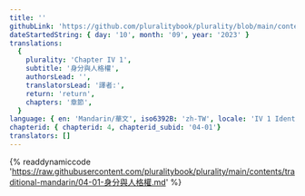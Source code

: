 ```yaml
---
title: ''
githubLink: 'https://github.com/pluralitybook/plurality/blob/main/contents/traditional-mandarin/04-01-身分與人格權.md'
dateStartedString: { day: '10', month: '09', year: '2023' }
translations:
  {
    plurality: 'Chapter IV 1',
    subtitle: '身分與人格權',
    authorsLead: '',
    translatorsLead: '譯者:',
    return: 'return',
    chapters: '章節',
  }
language: { en: 'Mandarin/華文', iso6392B: 'zh-TW', locale: 'IV 1 Identity and Personhood' }
chapterid: { chapterid: 4, chapterid_subid: '04-01'}
translators: []
---
```

{% readdynamiccode 'https://raw.githubusercontent.com/pluralitybook/plurality/main/contents/traditional-mandarin/04-01-身分與人格權.md' %}
